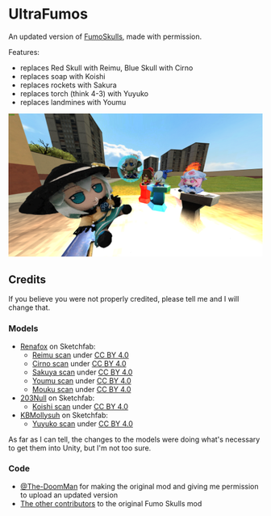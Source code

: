 # UltraFumos

An updated version of [FumoSkulls](https://thunderstore.io/c/ultrakill/p/Snorkelin_Tony/FumoSkulls/), made with permission.

Features:
* replaces Red Skull with Reimu, Blue Skull with Cirno
* replaces soap with Koishi
* replaces rockets with Sakura
* replaces torch (think 4-3) with Yuyuko
* replaces landmines with Youmu

![an image showing the various replacements](https://raw.githubusercontent.com/RealKC/UltraFumos/master/screenshot.png)


## Credits

If you believe you were not properly credited, please tell me and I will change that.

### Models

* [Renafox](https://sketchfab.com/kryik1023) on Sketchfab:
  * [Reimu scan](https://sketchfab.com/3d-models/project-reimu-fumo-3d-scan-c4723331d1a2400d942c00004d59e1cc) under [CC BY 4.0](https://creativecommons.org/licenses/by/4.0/)
  * [Cirno scan](https://sketchfab.com/3d-models/project-cirno-fumo-3d-scan-efd2a7f4dbf048c1a18438db7f86c4b9) under [CC BY 4.0](https://creativecommons.org/licenses/by/4.0/)
  * [Sakuya scan](https://sketchfab.com/3d-models/project-inu-sakuya-doll-3d-scan-7a573802931f485db8118a9d64f26362) under [CC BY 4.0](https://creativecommons.org/licenses/by/4.0/)
  * [Youmu scan](https://sketchfab.com/3d-models/project-v2-youmu-konpaku-fumo-3d-scan-0031ed6284ac4310952095302aad77c2) under [CC BY 4.0](https://creativecommons.org/licenses/by/4.0/)
  * [Mouku scan](https://sketchfab.com/3d-models/project-mokou-fujiwara-fumo-3d-scan-f58946a7b7304ef099c0275b1ac3ef18) under [CC BY 4.0](https://creativecommons.org/licenses/by/4.0/)
* [203Null](https://sketchfab.com/203Null) on Sketchfab:
  * [Koishi scan](https://sketchfab.com/3d-models/project-koishi-komeiji-fumo-37a56b489b5c4440bbabb7b7777036f6) under [CC BY 4.0](https://creativecommons.org/licenses/by/4.0/)
* [KBMollysuh](https://sketchfab.com/kbmollysuh) on Sketchfab:
  * [Yuyuko scan](https://sketchfab.com/3d-models/project-yuyuko-fumo-3d-reconstruction-c53f91a1a962444fb1568f494dbc13eb) under [CC BY 4.0](https://creativecommons.org/licenses/by/4.0/)

As far as I can tell, the changes to the models were doing what's necessary to get them into Unity, but I'm not too sure.

### Code
* [@The-DoomMan](https://github.com/The-DoomMan) for making the original mod and giving me permission to upload an updated version
* [The other contributors](https://github.com/The-DoomMan/FumoSkulls/graphs/contributors) to the original Fumo Skulls mod
